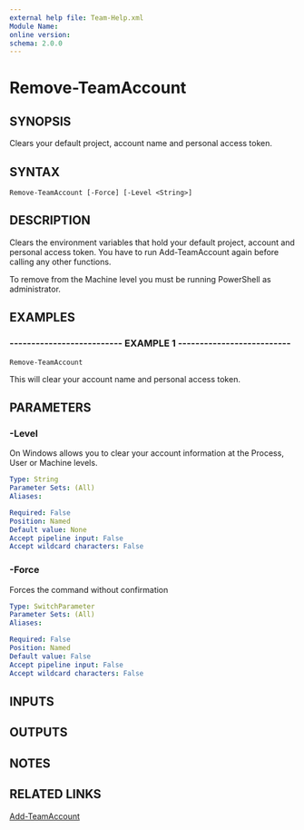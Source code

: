 ```yaml
---
external help file: Team-Help.xml
Module Name: 
online version: 
schema: 2.0.0
---
```


# Remove-TeamAccount

## SYNOPSIS
Clears your default project, account name and personal access token.

## SYNTAX

```
Remove-TeamAccount [-Force] [-Level <String>]
```

## DESCRIPTION
Clears the environment variables that hold your default project, account and personal access token.
You have to run Add-TeamAccount again before calling any other functions.

To remove from the Machine level you must be running PowerShell as administrator.

## EXAMPLES

### -------------------------- EXAMPLE 1 --------------------------
```
Remove-TeamAccount
```

This will clear your account name and personal access token.

## PARAMETERS

### -Level
On Windows allows you to clear your account information at the Process, User or Machine levels.

```yaml
Type: String
Parameter Sets: (All)
Aliases: 

Required: False
Position: Named
Default value: None
Accept pipeline input: False
Accept wildcard characters: False
```

### -Force
Forces the command without confirmation

```yaml
Type: SwitchParameter
Parameter Sets: (All)
Aliases: 

Required: False
Position: Named
Default value: False
Accept pipeline input: False
Accept wildcard characters: False
```

## INPUTS

## OUTPUTS

## NOTES

## RELATED LINKS

[Add-TeamAccount](Add-TeamAccount.md)

